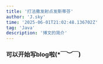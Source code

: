 ```yaml
---
title: '打法撒发射点发斯蒂芬'
author: 'J.sky'
time: '2025-06-01T21:02:48.136702Z'
tag: 'Java'
description: '博文的简介'
---
```



### 可以开始写blog啦(*￣︶￣)